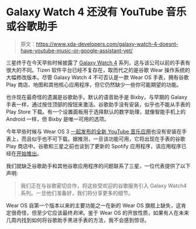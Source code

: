 # Galaxy Watch 4 还没有 YouTube 音乐或谷歌助手

> 原文：<https://www.xda-developers.com/galaxy-watch-4-doesnt-have-youtube-music-or-google-assistant-yet/>

三星终于在今天早些时候披露了 [Galaxy Watch 4](https://www.xda-developers.com/samsung-galaxy-watch-4/) 系列，这与该公司以前的手表有很大的不同。Tizen 软件平台已经不复存在，取而代之的是谷歌 Wear 操作系统的大幅修改版本。尽管 Galaxy Watch 4 不可否认是一款 Wear OS 手表，拥有谷歌 Play 商店、地图和其他核心应用程序，但它仍然缺少一些你可能期望的功能。

也许现在最奇怪的遗漏是谷歌助手。默认的语音助手是 Bixby，与早期的 Galaxy 手表一样，通过按住顶部的按钮来激活。谷歌助手没有安装，似乎也不能从手表的 Play Store 下载。有一个设置面板用于选择默认的数字助理，就像智能手机上的 Android 一样，但 Bixby 是唯一可用的选项。

今年早些时候与 Wear OS 3 [一起发布的全新 YouTube 音乐应用](https://www.xda-developers.com/google-youtube-music-app-wear-os/)也没有安装在手表上，而且似乎也不可下载。据推测，一旦该功能可用，它将出现在手表的谷歌 Play 商店中。谷歌和三星之前也谈到了更新的 Spotify 应用程序，该应用程序已经在[开始推出](https://9to5google.com/2021/08/11/spotify-wear-os-downloads-rollout/)。

我们就缺乏谷歌助手和其他谷歌应用程序的问题联系了三星，一位代表提供了以下声明:

> 我们正在与谷歌密切合作，将这些受欢迎的谷歌服务引入 Galaxy Watch4 系列。一旦他们准备好，我们将分享更多的细节。

Wear OS 自第一个版本以来的主要功能之一在新的 Wear OS 旗舰上缺失，这肯定很奇怪，但至少它应该最终*到来*。鉴于 Wear OS 的开放性质，如果有人在未来几周内找到如何将谷歌助手黑进手表的方法，我不会感到惊讶。
